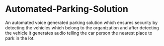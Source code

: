 # Automated-Parking-Solution
An automated voice generated parking solution which ensures security by detecting the vehicles which belong to the organization and after detecting the vehicle it generates audio telling the car person the nearest place to park in the lot.
